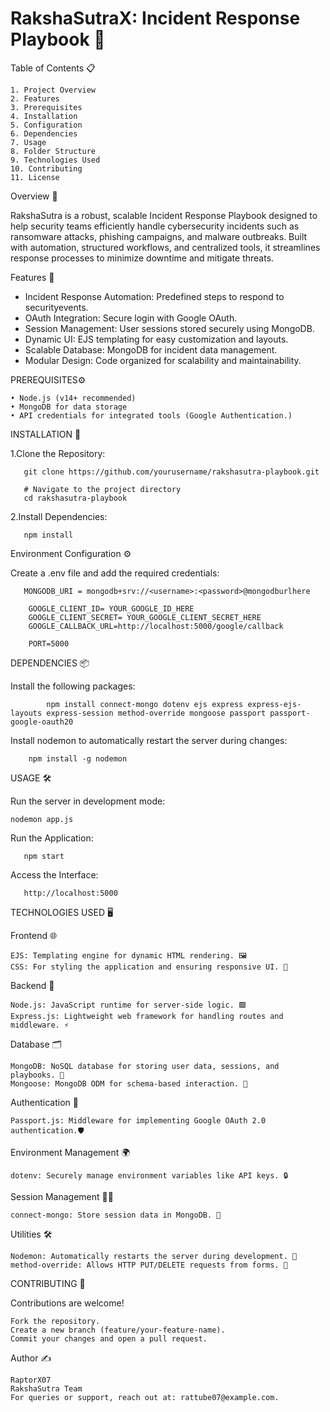 # RakshaSutraX: Incident Response Playbook 🚨



Table of Contents 📋

    1. Project Overview
    2. Features
    3. Prerequisites
    4. Installation
    5. Configuration
    6. Dependencies
    7. Usage
    8. Folder Structure
    9. Technologies Used
    10. Contributing
    11. License

Overview 📖

RakshaSutra is a robust, scalable Incident Response Playbook designed to help security teams efficiently handle cybersecurity incidents such as ransomware attacks, phishing campaigns, and malware outbreaks. Built with automation, structured workflows, and centralized tools, it streamlines response processes to minimize downtime and mitigate threats.

Features 🌟

  - Incident Response Automation: Predefined steps to respond to securityevents.
  - OAuth Integration: Secure login with Google OAuth.
  - Session Management: User sessions stored securely using MongoDB.
  - Dynamic UI: EJS templating for easy customization and layouts.
  - Scalable Database: MongoDB for incident data management.
  - Modular Design: Code organized for scalability and maintainability.

PREREQUISITES⚙️


    • Node.js (v14+ recommended)
    • MongoDB for data storage
    • API credentials for integrated tools (Google Authentication.)

INSTALLATION 🚀
   
1.Clone the Repository:

       git clone https://github.com/yourusername/rakshasutra-playbook.git

       # Navigate to the project directory
       cd rakshasutra-playbook

2.Install Dependencies:  
      
       npm install

 
Environment Configuration ⚙️

Create a .env file and add the required credentials:  

       MONGODB_URI = mongodb+srv://<username>:<password>@mongodburlhere

        GOOGLE_CLIENT_ID= YOUR_GOOGLE_ID_HERE
        GOOGLE_CLIENT_SECRET= YOUR_GOOGLE_CLIENT_SECRET_HERE
        GOOGLE_CALLBACK_URL=http://localhost:5000/google/callback  

        PORT=5000     

DEPENDENCIES 📦

Install the following packages:

            npm install connect-mongo dotenv ejs express express-ejs-layouts express-session method-override mongoose passport passport-google-oauth20

Install nodemon to automatically restart the server during changes:

        npm install -g nodemon

USAGE 🛠️ 

Run the server in development mode:

    nodemon app.js

Run the Application:   

       npm start
          
Access the Interface:

       http://localhost:5000

TECHNOLOGIES USED 🖥️

Frontend 🌐

    EJS: Templating engine for dynamic HTML rendering. 🖼️
    CSS: For styling the application and ensuring responsive UI. 🎨

Backend 🔧

    Node.js: JavaScript runtime for server-side logic. 🟩
    Express.js: Lightweight web framework for handling routes and middleware. ⚡

Database 🗂️

    MongoDB: NoSQL database for storing user data, sessions, and playbooks. 🍃
    Mongoose: MongoDB ODM for schema-based interaction. 📜

Authentication 🔑

    Passport.js: Middleware for implementing Google OAuth 2.0 authentication.🛡️

Environment Management 🌍

    dotenv: Securely manage environment variables like API keys. 🔒

Session Management 🧑‍💻

    connect-mongo: Store session data in MongoDB. 🔗

Utilities 🛠️

    Nodemon: Automatically restarts the server during development. 🔄
    method-override: Allows HTTP PUT/DELETE requests from forms. 📨  


CONTRIBUTING 🤝

Contributions are welcome!

    Fork the repository.
    Create a new branch (feature/your-feature-name).
    Commit your changes and open a pull request.


Author ✍️

    RaptorX07
    RakshaSutra Team
    For queries or support, reach out at: rattube07@example.com.
     


       

